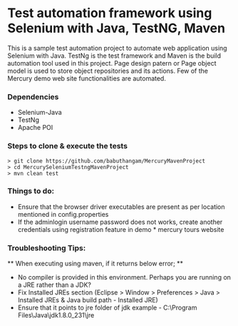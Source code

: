 # Test automation framework using Selenium with Java, TestNG, Maven
This is a sample test automation project to automate web application using Selenium with Java. TestNg is the test framework and Maven is the build automation tool used in this project. Page design patern or Page object model is used to store object repositories and its actions. Few of the Mercury demo web site functionalities are automated.

### Dependencies
* Selenium-Java
* TestNg
* Apache POI

### Steps to clone & execute the tests
```
> git clone https://github.com/babuthangam/MercuryMavenProject
> cd MercurySeleniumTestngMavenProject
> mvn clean test
```

### Things to do:
* Ensure that the browser driver executables are present as per location mentioned in config.properties
* If the adminlogin username password does not works, create another credentials using registration feature in demo * mercury tours website

### Troubleshooting Tips:
** When executing using maven, if it returns below error; **
* No compiler is provided in this environment. Perhaps you are running on a JRE rather than a JDK?
* Fix Installed JREs section (Eclipse > Window > Preferences > Java > Installed JREs & Java build path - Installed JRE)
* Ensure that it points to jre folder of jdk example - C:\Program Files\Java\jdk1.8.0_231\jre
